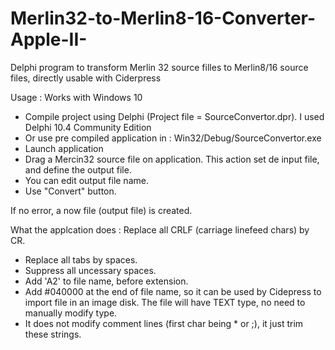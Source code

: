 # Merlin32-to-Merlin8-16-Converter-Apple-II-

Delphi program to transform Merlin 32 source filles to Merlin8/16 source files, directly usable with Ciderpress

Usage :
Works with Windows 10

- Compile project using Delphi (Project file = SourceConvertor.dpr). I used Delphi 10.4 Community Edition
- Or use pre compiled application in : Win32/Debug/SourceConvertor.exe
- Launch application
- Drag a Mercin32 source file on application. This action set de input file, and define the output file.
- You can edit output file name.
- Use "Convert" button.

If no error, a now file (output file) is created.

What the applcation does :
Replace all CRLF (carriage linefeed chars) by CR.

- Replace all tabs by spaces.
- Suppress all uncessary spaces.
- Add 'A2' to file name, before extension.
- Add #040000 at the end of file name, so it can be used by Cidepress to import file in an image disk. The file will have TEXT type, no need to manually modify type.
- It does not modify comment lines (first char being \* or ;), it just trim these strings.
